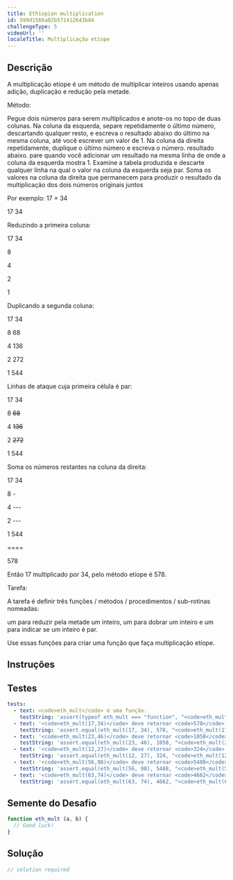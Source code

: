 ```yaml
---
title: Ethiopian multiplication
id: 599d1566a02b571412643b84
challengeType: 5
videoUrl: ''
localeTitle: Multiplicação etíope
---
```


## Descrição
<section id="description"><p> A multiplicação etíope é um método de multiplicar inteiros usando apenas adição, duplicação e redução pela metade. </p><p> Método: </p> Pegue dois números para serem multiplicados e anote-os no topo de duas colunas. Na coluna da esquerda, separe repetidamente o último número, descartando qualquer resto, e escreva o resultado abaixo do último na mesma coluna, até você escrever um valor de 1. Na coluna da direita repetidamente, duplique o último número e escreva o número. resultado abaixo. pare quando você adicionar um resultado na mesma linha de onde a coluna da esquerda mostra 1. Examine a tabela produzida e descarte qualquer linha na qual o valor na coluna da esquerda seja par. Soma os valores na coluna da direita que permanecem para produzir o resultado da multiplicação dos dois números originais juntos <p> Por exemplo: 17 × 34 </p><p> 17 34 </p><p> Reduzindo a primeira coluna: </p><p> 17 34 </p><p> 8 </p><p> 4 </p><p> 2 </p><p> 1 </p><p> Duplicando a segunda coluna: </p><p> 17 34 </p><p> 8 68 </p><p> 4 136 </p><p> 2 272 </p><p> 1 544 </p><p> Linhas de ataque cuja primeira célula é par: </p><p> 17 34 </p><p> 8 <strike>68</strike> </p><p> 4 <strike>136</strike> </p><p> 2 <strike>272</strike> </p><p> 1 544 </p><p> Soma os números restantes na coluna da direita: </p><p> 17 34 </p><p> 8 - </p><p> 4 --- </p><p> 2 --- </p><p> 1 544 </p><p> ==== </p><p> 578 </p><p> Então 17 multiplicado por 34, pelo método etíope é 578. </p> Tarefa: <p> A tarefa é definir três funções / métodos / procedimentos / sub-rotinas nomeadas: </p> um para reduzir pela metade um inteiro, um para dobrar um inteiro e um para indicar se um inteiro é par. <p> Use essas funções para criar uma função que faça multiplicação etíope. </p></section>

## Instruções
<section id="instructions">
</section>

## Testes
<section id='tests'>

```yml
tests:
  - text: <code>eth_mult</code> é uma função.
    testString: 'assert(typeof eth_mult === "function", "<code>eth_mult</code> is a function.");'
  - text: '<code>eth_mult(17,34)</code> deve retornar <code>578</code> .'
    testString: 'assert.equal(eth_mult(17, 34), 578, "<code>eth_mult(17,34)</code> should return <code>578</code>.");'
  - text: '<code>eth_mult(23,46)</code> deve retornar <code>1058</code> .'
    testString: 'assert.equal(eth_mult(23, 46), 1058, "<code>eth_mult(23,46)</code> should return <code>1058</code>.");'
  - text: '<code>eth_mult(12,27)</code> deve retornar <code>324</code> .'
    testString: 'assert.equal(eth_mult(12, 27), 324, "<code>eth_mult(12,27)</code> should return <code>324</code>.");'
  - text: '<code>eth_mult(56,98)</code> deve retornar <code>5488</code> .'
    testString: 'assert.equal(eth_mult(56, 98), 5488, "<code>eth_mult(56,98)</code> should return <code>5488</code>.");'
  - text: '<code>eth_mult(63,74)</code> deve retornar <code>4662</code> .'
    testString: 'assert.equal(eth_mult(63, 74), 4662, "<code>eth_mult(63,74)</code> should return <code>4662</code>.");'

```

</section>

## Semente do Desafio
<section id='challengeSeed'>

<div id='js-seed'>

```js
function eth_mult (a, b) {
  // Good luck!
}

```

</div>



</section>

## Solução
<section id='solution'>

```js
// solution required
```
</section>
